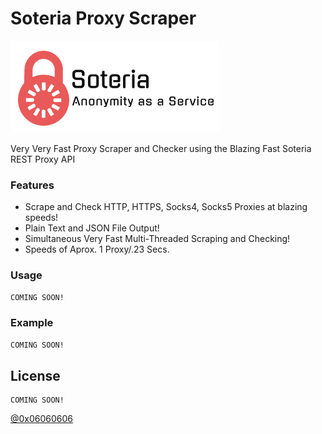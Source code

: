 # Soteria Proxy Scraper
![Soteria](https://github.com/0x06060606/Soteria_API/blob/master/soteria.png?raw=true "Soteria - Anonymity as a Service")

Very Very Fast Proxy Scraper and Checker using the Blazing Fast Soteria REST Proxy API 

### Features
* Scrape and Check HTTP, HTTPS, Socks4, Socks5 Proxies at blazing speeds!
* Plain Text and JSON File Output!
* Simultaneous Very Fast Multi-Threaded Scraping and Checking!
* Speeds of Aprox. 1 Proxy/.23 Secs.

### Usage
```bash
COMING SOON!
```

### Example
```bash
COMING SOON!
```

License
----
```license
COMING SOON!
```

[@0x06060606](https://twitter.com/0x06060606 "My Twitter")


